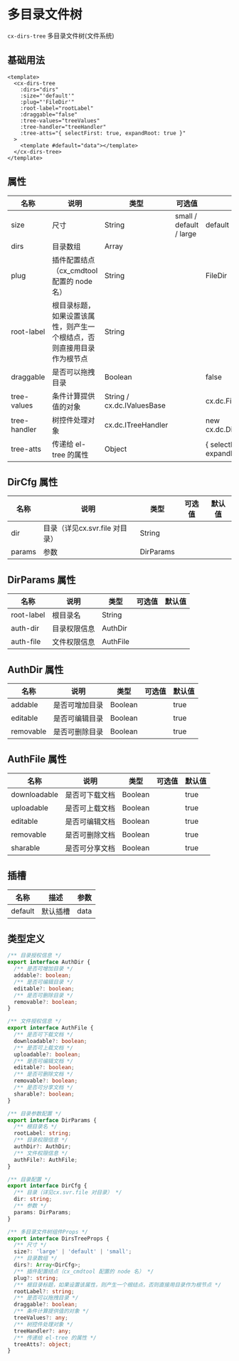 # 多目录文件树

`cx-dirs-tree` 多目录文件树(文件系统)

## 基础用法

```vue
<template>
  <cx-dirs-tree
    :dirs="dirs"
    :size="'default'"
    :plug="'FileDir'"
    :root-label="rootLabel"
    :draggable="false"
    :tree-values="treeValues"
    :tree-handler="treeHandler"
    :tree-atts="{ selectFirst: true, expandRoot: true }"
  >
    <template #default="data"></template>
  </cx-dirs-tree>
</template>
```

## 属性

| 名称 | 说明 | 类型 | 可选值 | 默认值 |
| --- | ---- | ---- | ----- | ----- |
| size | 尺寸 | String | small / default / large | default |
| dirs | 目录数组 | Array<DirCfg> | | |
| plug | 插件配置结点（cx_cmdtool 配置的 node 名） | String | | FileDir |
| root-label | 根目录标题，如果设置该属性，则产生一个根结点，否则直接用目录作为根节点 | String | | |
| draggable | 是否可以拖拽目录 | Boolean | | false |
| tree-values | 条件计算提供值的对象 | String / cx.dc.IValuesBase | | cx.dc.FileDirValues |
| tree-handler | 树控件处理对象 | cx.dc.ITreeHandler | | new cx.dc.DirsTreeHandler() |
| tree-atts | 传递给 el-tree 的属性 | Object | | { selectFirst: true, expandRoot: true } |

## DirCfg 属性

| 名称 | 说明 | 类型 | 可选值 | 默认值 |
| --- | ---- | ---- | ----- | ----- |
| dir | 目录（详见cx.svr.file 对目录） | String | | |
| params | 参数 | DirParams | | |

## DirParams 属性

| 名称 | 说明 | 类型 | 可选值 | 默认值 |
| --- | ---- | ---- | ----- | ----- |
| root-label | 根目录名 | String | | |
| auth-dir | 目录权限信息 | AuthDir | | |
| auth-file | 文件权限信息 | AuthFile | | |

## AuthDir 属性

| 名称 | 说明 | 类型 | 可选值 | 默认值 |
| --- | ---- | ---- | ----- | ----- |
| addable | 是否可增加目录 | Boolean | | true |
| editable | 是否可编辑目录 | Boolean | | true |
| removable | 是否可删除目录 | Boolean | | true |

## AuthFile 属性

| 名称 | 说明 | 类型 | 可选值 | 默认值 |
| --- | ---- | ---- | ----- | ----- |
| downloadable | 是否可下载文档 | Boolean | | true |
| uploadable | 是否可上载文档 | Boolean | | true |
| editable | 是否可编辑文档 | Boolean | | true |
| removable | 是否可删除文档 | Boolean | | true |
| sharable | 是否可分享文档 | Boolean | | true |

## 插槽

| 名称 | 描述 | 参数 |
| ---- | --- | --- |
| default | 默认插槽 | data |

## 类型定义

```ts
/** 目录授权信息 */
export interface AuthDir {
  /** 是否可增加目录 */
  addable?: boolean;
  /** 是否可编辑目录 */
  editable?: boolean;
  /** 是否可删除目录 */
  removable?: boolean;
}

/** 文件授权信息 */
export interface AuthFile {
  /** 是否可下载文档 */
  downloadable?: boolean;
  /** 是否可上载文档 */
  uploadable?: boolean;
  /** 是否可编辑文档 */
  editable?: boolean;
  /** 是否可删除文档 */
  removable?: boolean;
  /** 是否可分享文档 */
  sharable?: boolean;
}

/** 目录参数配置 */
export interface DirParams {
  /** 根目录名 */
  rootLabel: string;
  /** 目录权限信息 */
  authDir?: AuthDir;
  /** 文件权限信息 */
  authFile?: AuthFile;
}

/** 目录配置 */
export interface DirCfg {
  /** 目录（详见cx.svr.file 对目录） */
  dir: string;
  /** 参数 */
  params: DirParams;
}

/** 多目录文件树组件Props */
export interface DirsTreeProps {
  /** 尺寸 */
  size?: 'large' | 'default' | 'small';
  /** 目录数组 */
  dirs?: Array<DirCfg>;
  /** 插件配置结点（cx_cmdtool 配置的 node 名） */
  plug?: string;
  /** 根目录标题，如果设置该属性，则产生一个根结点，否则直接用目录作为根节点 */
  rootLabel?: string;
  /** 是否可以拖拽目录 */
  draggable?: boolean;
  /** 条件计算提供值的对象 */
  treeValues?: any;
  /** 树控件处理对象 */
  treeHandler?: any;
  /** 传递给 el-tree 的属性 */
  treeAtts?: object;
} 